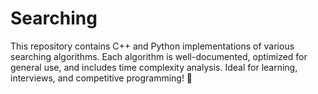 # Searching
This repository contains C++ and Python implementations of various searching algorithms. Each algorithm is well-documented, optimized for general use, and includes time complexity analysis. Ideal for learning, interviews, and competitive programming! 🚀
